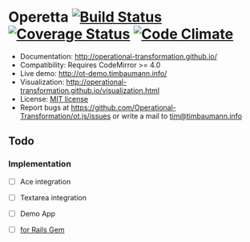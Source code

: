 # Operetta [![Build Status](https://travis-ci.org/rike422/operetta.svg?branch=master)](https://travis-ci.org/rike422/operetta) [![Coverage Status](https://coveralls.io/repos/github/rike422/operetta/badge.svg?branch=master)](https://coveralls.io/github/rike422/operetta?branch=master) [![Code Climate](https://codeclimate.com/github/rike422/operetta/badges/gpa.svg)](https://codeclimate.com/github/rike422/operetta)

* Documentation: http://operational-transformation.github.io/
* Compatibility: Requires CodeMirror >= 4.0
* Live demo: http://ot-demo.timbaumann.info/
* Visualization: http://operational-transformation.github.io/visualization.html
* License: [MIT license](https://github.com/Operational-Transformation/ot.js/blob/master/LICENSE)
* Report bugs at https://github.com/Operational-Transformation/ot.js/issues or write a mail to [tim@timbaumann.info](mailto:tim@timbaumann.info)

[npm-image]: https://img.shields.io/npm/v/ot.svg?style=flat
[npm-url]: https://npmjs.org/package/ot
[travis-image]: https://img.shields.io/travis/Operational-Transformation/ot.js.svg?style=flat
[travis-url]: https://travis-ci.org/Operational-Transformation/ot.js

## Todo

### Implementation

- [ ] Ace integration
- [ ] Textarea integration
- [ ] Demo App
- [ ] [for Rails Gem](https://github.com/rike422/loose-leaf)

